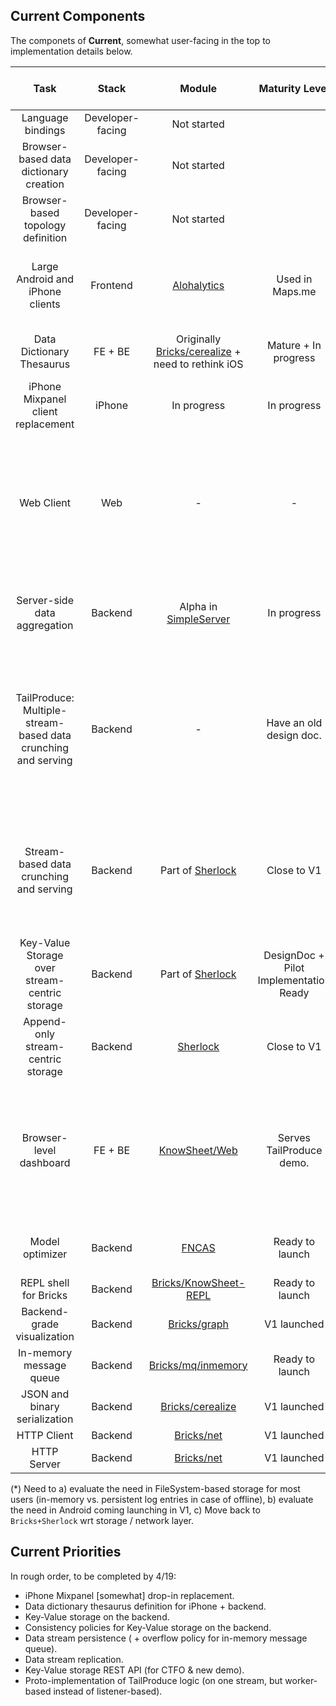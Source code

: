 ## Current Components

The componets of **Current**, somewhat user-facing in the top to implementation details below.

Task | Stack | Module | Maturity Level | Remaining Milestones / Comments
:--: | :---: | :----: | :------------: | :-----------------------------:
Language bindings | Developer-facing | Not started
Browser-based data dictionary creation | Developer-facing | Not started
Browser-based topology definition | Developer-facing | Not started
Large Android and iPhone clients | Frontend | [Alohalytics](https://github.com/KnowSheet/Alohalytics) | Used in Maps.me | Diverged between Maps.me and KnowSheet. Need to converge. (*)
Data Dictionary Thesaurus | FE + BE | Originally [Bricks/cerealize](https://github.com/KnowSheet/Bricks#cerealize) + need to rethink iOS | Mature + In progress | Dima has the design, Dima to code over the weekend.
iPhone Mixpanel client replacement | iPhone | In progress | In progress | Dima + Sirewire = `<3`.
Web Client | Web | - | - | Uncertain whether it's required for V1 given how well we support POST-ing data into Bricks / Sherlock. Have business need very soon though.
Server-side data aggregation | Backend | Alpha in [SimpleServer](https://github.com/KnowSheet/SimpleServer) | In progress | Dima + Sirewire = `<3`. Befriend with iOS-friendly data dictionary definition.
TailProduce: Multiple-stream-based data crunching and serving | Backend | - | Have an old design doc. | Design polished several times. Dima has good vision. Implementation will start once we close the loop and onboard several customers.
Stream-based data crunching and serving | Backend | Part of [Sherlock](https://github.com/KnowSheet/Sherlock) | Close to V1 | Ready to launch workers on per-stream basis, waiting for `TailProduce` for multi-stream joins to become as easy to implement.
Key-Value Storage over stream-centric storage | Backend | Part of [Sherlock](https://github.com/KnowSheet/Sherlock) | DesignDoc + Pilot Implementation Ready | Support polymorphic types. Add consistency policies. Add CRUD+REST.
Append-only stream-centric storage | Backend | [Sherlock](https://github.com/KnowSheet/Sherlock) | Close to V1 | Persistence layer still on my plate -- [@dkorolev](github.com/dkorolev)
Browser-level dashboard | FE + BE | [KnowSheet/Web](https://github.com/KnowSheet/Web) | Serves TailProduce demo. | Need to rename into `Dashboard`. Uncertain whether it is launchable w/o WebSockets due to large memory footprint in Firefox.
Model optimizer | Backend | [FNCAS](https://github.com/KnowSheet/fncas) | Ready to launch | Compile gradients, not only input functions.
REPL shell for Bricks | Backend | [Bricks/KnowSheet-REPL](https://github.com/KnowSheet/KnowSheet-REPL) | Ready to launch
Backend-grade visualization | Backend | [Bricks/graph](https://github.com/KnowSheet/Bricks#visualization-library) | V1 launched
In-memory message queue | Backend | [Bricks/mq/inmemory](https://github.com/KnowSheet/Bricks/tree/master/mq/inmemory) | Ready to launch | Policy to drop vs. wait on overflow.
JSON and binary serialization | Backend | [Bricks/cerealize](https://github.com/KnowSheet/Bricks#cerealize) | V1 launched
HTTP Client | Backend | [Bricks/net](https://github.com/KnowSheet/Bricks#http-client) | V1 launched
HTTP Server | Backend | [Bricks/net](https://github.com/KnowSheet/Bricks#http-server) | V1 launched

(*) Need to a) evaluate the need in FileSystem-based storage for most users (in-memory vs. persistent log entries in case of offline), b) evaluate the need in Android coming launching in V1, c) Move back to `Bricks+Sherlock` wrt storage / network layer.

## Current Priorities

In rough order, to be completed by 4/19:

* iPhone Mixpanel [somewhat] drop-in replacement.
* Data dictionary thesaurus definition for iPhone + backend.
* Key-Value storage on the backend.
* Consistency policies for Key-Value storage on the backend.
* Data stream persistence ( + overflow policy for in-memory message queue).
* Data stream replication.
* Key-Value storage REST API (for CTFO & new demo).
* Proto-implementation of TailProduce logic (on one stream, but worker-based instead of listener-based).
